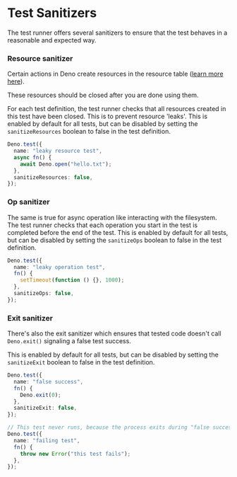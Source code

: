 # Test Sanitizers

The test runner offers several sanitizers to ensure that the test behaves in a
reasonable and expected way.

### Resource sanitizer

Certain actions in Deno create resources in the resource table
([learn more here](../contributing/architecture.md)).

These resources should be closed after you are done using them.

For each test definition, the test runner checks that all resources created in
this test have been closed. This is to prevent resource 'leaks'. This is enabled
by default for all tests, but can be disabled by setting the `sanitizeResources`
boolean to false in the test definition.

```ts
Deno.test({
  name: "leaky resource test",
  async fn() {
    await Deno.open("hello.txt");
  },
  sanitizeResources: false,
});
```

### Op sanitizer

The same is true for async operation like interacting with the filesystem. The
test runner checks that each operation you start in the test is completed before
the end of the test. This is enabled by default for all tests, but can be
disabled by setting the `sanitizeOps` boolean to false in the test definition.

```ts
Deno.test({
  name: "leaky operation test",
  fn() {
    setTimeout(function () {}, 1000);
  },
  sanitizeOps: false,
});
```

### Exit sanitizer

There's also the exit sanitizer which ensures that tested code doesn't call
`Deno.exit()` signaling a false test success.

This is enabled by default for all tests, but can be disabled by setting the
`sanitizeExit` boolean to false in the test definition.

```ts
Deno.test({
  name: "false success",
  fn() {
    Deno.exit(0);
  },
  sanitizeExit: false,
});

// This test never runs, because the process exits during "false success" test
Deno.test({
  name: "failing test",
  fn() {
    throw new Error("this test fails");
  },
});
```
